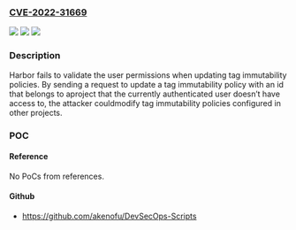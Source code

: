 ### [CVE-2022-31669](https://cve.mitre.org/cgi-bin/cvename.cgi?name=CVE-2022-31669)
![](https://img.shields.io/static/v1?label=Product&message=Harbor&color=blue)
![](https://img.shields.io/static/v1?label=Version&message=%3D%20Harbor%20(Go)%202.x%3C%3D2.4.2%3B%202.5%3C%3D2.5.1%20&color=brighgreen)
![](https://img.shields.io/static/v1?label=Vulnerability&message=CWE-285&color=brighgreen)

### Description

Harbor fails to validate the user permissions when updating tag immutability policies. By sending a request to update a tag immutability policy with an id that belongs to aproject that the currently authenticated user doesn’t have access to, the attacker couldmodify tag immutability policies configured in other projects.

### POC

#### Reference
No PoCs from references.

#### Github
- https://github.com/akenofu/DevSecOps-Scripts


